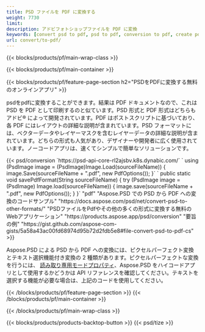 ```yaml
---
title: PSD ファイルを PDF に変換する
weight: 7730
limit: 
description: アドビフォトショップファイルを PDF に変換
keywords: [convert psd to pdf, psd to pdf, conversion to pdf, create pdf from psd, print psd as pdf]
url: convert/to-pdf/
---
```


{{< blocks/products/pf/main-wrap-class >}}

{{< blocks/products/pf/main-container >}}

{{< blocks/products/pf/feature-page-section h2="PSDをPDFに変換する無料のオンラインアプリ" >}}
<p>psdをpdfに変換することができます。結果は PDF ドキュメントなので、これは PSD を PDF として印刷するのと似ています。PSD 形式と PDF 形式はどちらもアドビ® によって開発されています。PDF はポストスクリプトに基づいており、各 PDF にはレイアウトの詳細な説明が含まれています。PSD フォーマットには、ベクターデータやレイヤーマスクを含むレイヤーデータの詳細な説明が含まれています。どちらの形式も人気があり、デザイナーや開発者に広く使用されています。ノーコードアプリは、速くてシンプルで簡単なソリューションです。</p>
{{< psd/conversion `https://psd-api-core-rl2ajsbv.k8s.dynabic.com/` 
`    using (PsdImage image = (PsdImage)Image.Load(sourceFileName))
    {
        image.Save(sourceFileName + ".pdf", new PdfOptions());
    }` 
	`    public static void savePdfFormat(String sourceFileName) {
        try (PsdImage image = (PsdImage) Image.load(sourceFileName)) {
            image.save(sourceFileName + ".pdf", new PdfOptions());
        }
    }` 
	"pdf" 
"Aspose.PSD での PSD から PDF への変換のコードサンプル"  "https://docs.aspose.com/psd/net/convert-psd-to-other-formats/" 
"PSDファイルをPdfやその他の多くの形式に変換する無料のWebアプリケーション" "https://products.aspose.app/psd/conversion" 
"要旨の例" "https://gist.github.com/aspose-com-gists/5a58a43ac00fd68974d95b72d2fdb5e8#file-convert-psd-to-pdf-cs" >}}
<p>Aspose.PSD による PSD から PDF への変換には、ピクセルパーフェクト変換とテキスト選択機能付き変換の 2 種類があります。ピクセルパーフェクトな変換を行うには、 <a href="https://reference.aspose.com/psd/net/aspose.psd.imageloadoptions/psdloadoptions/readonlymode/">読み取り専用モードプロパティ</a>、Aspose.PSD をハイコードアプリとして使用するかどうかは API リファレンスを確認してください。テキストを選択する機能が必要な場合は、上記のコードを使用してください。</p>
{{< /blocks/products/pf/feature-page-section >}}
{{< /blocks/products/pf/main-container >}}


{{< /blocks/products/pf/main-wrap-class >}}

{{< blocks/products/products-backtop-button >}}
{{< psd/tize >}}
